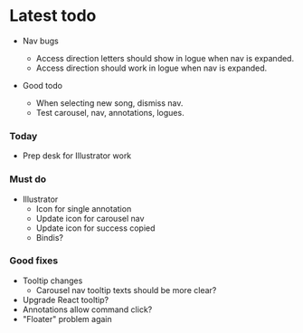 # Latest todo

* Nav bugs
    * Access direction letters should show in logue when nav is expanded.
    * Access direction should work in logue when nav is expanded.

* Good todo
    * When selecting new song, dismiss nav.
    * Test carousel, nav, annotations, logues.

### Today
* Prep desk for Illustrator work

### Must do
* Illustrator
    * Icon for single annotation
    * Update icon for carousel nav
    * Update icon for success copied
    * Bindis?

### Good fixes
* Tooltip changes
    * Carousel nav tooltip texts should be more clear?
* Upgrade React tooltip?
* Annotations allow command click?
* "Floater" problem again